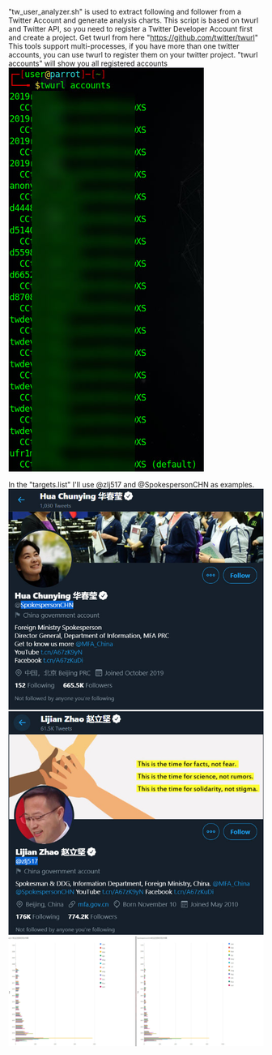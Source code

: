 "tw_user_analyzer.sh" is used to extract following and follower from a Twitter Account and generate analysis charts.
This script is based on twurl and Twitter API, so you need to register a Twitter Developer Account first and create a project.
Get twurl from here "https://github.com/twitter/twurl"
This tools support multi-processes, if you have more than one twitter accounts, you can use twurl to register them on your twitter project.
"twurl accounts" will show you all registered accounts
![twurl accounts](https://github.com/anonymousadm/tw_user_analyzer/blob/main/screenshot/2021-01-10_12-08-27.jpg)

In the "targets.list" I'll use @zlj517 and @SpokespersonCHN as examples.
![华春莹](https://github.com/anonymousadm/tw_user_analyzer/blob/main/screenshot/%E5%8D%8E%E6%98%A5%E8%8E%B9.jpg)
![赵立坚](https://github.com/anonymousadm/tw_user_analyzer/blob/main/screenshot/%E8%B5%B5%E7%AB%8B%E5%9D%9A.jpg)
![](https://github.com/anonymousadm/tw_user_analyzer/blob/main/screenshot/zlj_vs_hcy.jpg)
